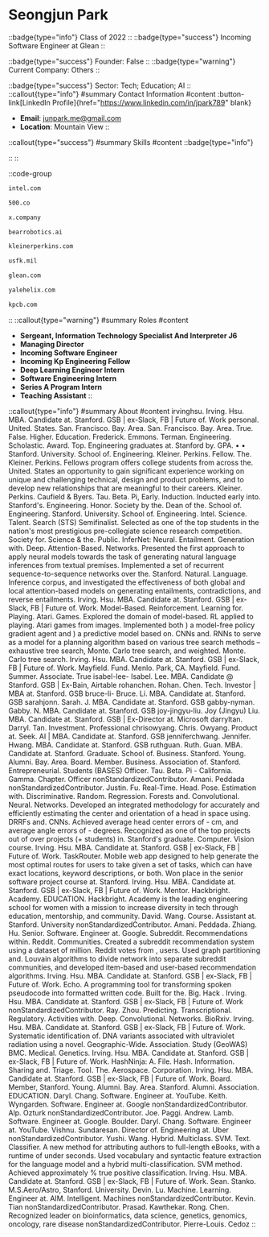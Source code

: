 # Seongjun Park
::badge{type="info"}
Class of 2022
::
::badge{type="success"}
Incoming Software Engineer at Glean
::

::badge{type="success"}
Founder: False
::
::badge{type="warning"}
Current Company: Others
::

::badge{type="success"}
Sector: Tech; Education; AI
::
::callout{type="info"}
#summary
Contact Information
#content
:button-link[LinkedIn Profile]{href="https://www.linkedin.com/in/jpark789" blank}
- **Email**: junpark.me@gmail.com
- **Location**: Mountain View
::

::callout{type="success"}
#summary
Skills
#content
::badge{type="info"}

::
::

::code-group
```bash [Intel]
intel.com
```
```bash [500 Startups]
500.co
```
```bash [X, the moonshot factory]
x.company
```
```bash [Bear Robotics]
bearrobotics.ai
```
```bash [KPCB]
kleinerperkins.com
```
```bash [U.S. Forces Korea]
usfk.mil
```
```bash [Glean]
glean.com
```
```bash [Yale Helix]
yalehelix.com
```
```bash [Kleiner Perkins Caufield & Byers]
kpcb.com
```
::
::callout{type="warning"}
#summary
Roles
#content
- **Sergeant, Information Technology Specialist And Interpreter J6**
- **Managing Director**
- **Incoming Software Engineer**
- **Incoming Kp Engineering Fellow**
- **Deep Learning Engineer Intern**
- **Software Engineering Intern**
- **Series A Program Intern**
- **Teaching Assistant**
::

::callout{type="info"}
#summary
About
#content
irvinghsu. Irving. Hsu. MBA. Candidate at. Stanford. GSB | ex-Slack, FB | Future of. Work personal. United. States. San. Francisco. Bay. Area. San. Francisco. Bay. Area. True. False. Higher. Education. Frederick. Emmons. Terman. Engineering. Scholastic. Award. Top. Engineering graduates at. Stanford by. GPA. • • Stanford. University. School of. Engineering. Kleiner. Perkins. Fellow. The. Kleiner. Perkins. Fellows program offers college students from across the. United. States an opportunity to gain significant experience working on unique and challenging technical, design and product problems, and to develop new relationships that are meaningful to their careers. Kleiner. Perkins. Caufield & Byers. Tau. Beta. Pi, Early. Induction. Inducted early into. Stanford's. Engineering. Honor. Society by the. Dean of the. School of. Engineering. Stanford. University. School of. Engineering. Intel. Science. Talent. Search (STS) Semifinalist. Selected as one of the top students in the nation's most prestigious pre-collegiate science research competition. Society for. Science & the. Public. InferNet: Neural. Entailment. Generation with. Deep. Attention-Based. Networks. Presented the first approach to apply neural models towards the task of generating natural language inferences from textual premises. Implemented a set of recurrent sequence-to-sequence networks over the. Stanford. Natural. Language. Inference corpus, and investigated the effectiveness of both global and local attention-based models on generating entailments, contradictions, and reverse entailments. Irving. Hsu. MBA. Candidate at. Stanford. GSB | ex-Slack, FB | Future of. Work. Model-Based. Reinforcement. Learning for. Playing. Atari. Games. Explored the domain of model-based. RL applied to playing. Atari games from images. Implemented both ) a model-free policy gradient agent and ) a predictive model based on. CNNs and. RNNs to serve as a model for a planning algorithm based on various tree search methods – exhaustive tree search, Monte. Carlo tree search, and weighted. Monte. Carlo tree search. Irving. Hsu. MBA. Candidate at. Stanford. GSB | ex-Slack, FB | Future of. Work. Mayfield. Fund. Menlo. Park, CA. Mayfield. Fund. Summer. Associate. True isabel-lee- Isabel. Lee. MBA. Candidate @ Stanford. GSB | Ex-Bain, Airtable rohanchen. Rohan. Chen. Tech. Investor | MBA at. Stanford. GSB bruce-li- Bruce. Li. MBA. Candidate at. Stanford. GSB sarahjonn. Sarah. J. MBA. Candidate at. Stanford. GSB gabby-nyman. Gabby. N. MBA. Candidate at. Stanford. GSB joy-jingyu-liu. Joy (Jingyu) Liu. MBA. Candidate at. Stanford. GSB | Ex-Director at. Microsoft darryltan. Darryl. Tan. Investment. Professional chrisowyang. Chris. Owyang. Product at. Seek. AI | MBA. Candidate at. Stanford. GSB jenniferchwang. Jennifer. Hwang. MBA. Candidate at. Stanford. GSB ruthguan. Ruth. Guan. MBA. Candidate at. Stanford. Graduate. School of. Business. Stanford. Young. Alumni. Bay. Area. Board. Member. Business. Association of. Stanford. Entrepreneurial. Students (BASES) Officer. Tau. Beta. Pi - California. Gamma. Chapter. Officer nonStandardizedContributor. Amani. Peddada nonStandardizedContributor. Justin. Fu. Real-Time. Head. Pose. Estimation with. Discriminative. Random. Regression. Forests and. Convolutional. Neural. Networks. Developed an integrated methodology for accurately and efficiently estimating the center and orientation of a head in space using. DRRFs and. CNNs. Achieved average head center errors of - cm, and average angle errors of - degrees. Recognized as one of the top projects out of over projects (+ students) in. Stanford's graduate. Computer. Vision course. Irving. Hsu. MBA. Candidate at. Stanford. GSB | ex-Slack, FB | Future of. Work. TaskRouter. Mobile web app designed to help generate the most optimal routes for users to take given a set of tasks, which can have exact locations, keyword descriptions, or both. Won place in the senior software project course at. Stanford. Irving. Hsu. MBA. Candidate at. Stanford. GSB | ex-Slack, FB | Future of. Work. Mentor. Hackbright. Academy. EDUCATION. Hackbright. Academy is the leading engineering school for women with a mission to increase diversity in tech through education, mentorship, and community. David. Wang. Course. Assistant at. Stanford. University nonStandardizedContributor. Amani. Peddada. Zhiang. Hu. Senior. Software. Engineer at. Google. Subreddit. Recommendations within. Reddit. Communities. Created a subreddit recommendation system using a dataset of million. Reddit votes from , users. Used graph partitioning and. Louvain algorithms to divide network into separate subreddit communities, and developed item-based and user-based recommendation algorithms. Irving. Hsu. MBA. Candidate at. Stanford. GSB | ex-Slack, FB | Future of. Work. Echo. A programming tool for transforming spoken pseudocode into formatted written code. Built for the. Big. Hack . Irving. Hsu. MBA. Candidate at. Stanford. GSB | ex-Slack, FB | Future of. Work nonStandardizedContributor. Ray. Zhou. Predicting. Transcriptional. Regulatory. Activities with. Deep. Convolutional. Networks. BioRxiv. Irving. Hsu. MBA. Candidate at. Stanford. GSB | ex-Slack, FB | Future of. Work. Systematic identification of. DNA variants associated with ultraviolet radiation using a novel. Geographic-Wide. Association. Study (GeoWAS) BMC. Medical. Genetics. Irving. Hsu. MBA. Candidate at. Stanford. GSB | ex-Slack, FB | Future of. Work. HashNinja: A. File. Hash. Information. Sharing and. Triage. Tool. The. Aerospace. Corporation. Irving. Hsu. MBA. Candidate at. Stanford. GSB | ex-Slack, FB | Future of. Work. Board. Member, Stanford. Young. Alumni. Bay. Area. Stanford. Alumni. Association. EDUCATION. Daryl. Chang. Software. Engineer at. YouTube. Keith. Wyngarden. Software. Engineer at. Google nonStandardizedContributor. Alp. Ozturk nonStandardizedContributor. Joe. Paggi. Andrew. Lamb. Software. Engineer at. Google. Boulder. Daryl. Chang. Software. Engineer at. YouTube. Vishnu. Sundaresan. Director of. Engineering at. Uber nonStandardizedContributor. Yushi. Wang. Hybrid. Multiclass. SVM. Text. Classifier. A new method for attributing authors to full-length eBooks, with a runtime of under seconds. Used vocabulary and syntactic feature extraction for the language model and a hybrid multi-classification. SVM method. Achieved approximately % true positive classification. Irving. Hsu. MBA. Candidate at. Stanford. GSB | ex-Slack, FB | Future of. Work. Sean. Stanko. M.S.Aero/Astro, Stanford. University. Devin. Lu. Machine. Learning. Engineer at. AIM. Intelligent. Machines nonStandardizedContributor. Kevin. Tian nonStandardizedContributor. Prasad. Kawthekar. Rong. Chen. Recognized leader on bioinformatics, data science, genetics, genomics, oncology, rare disease nonStandardizedContributor. Pierre-Louis. Cedoz
::
